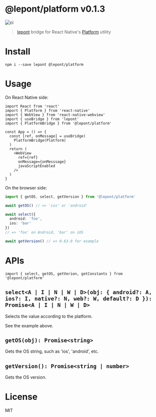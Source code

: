 # @lepont/platform v0.1.3

![ci](https://github.com/kt3k/lepont-platform/workflows/ci/badge.svg)

> [lepont][] bridge for React Native's [Platform](https://reactnative.dev/docs/platform-specific-code) utility

# Install

```
npm i --save lepont @lepont/platform
```

# Usage

On React Native side:

```tsx
import React from 'react'
import { Platform } from 'react-native'
import { WebView } from 'react-native-webview'
import { useBridge } from 'lepont'
import { PlatformBridge } from '@lepont/platform'

const App = () => {
  const [ref, onMessage] = useBridge(
    PlatformBridge(Platform)
  )
  return (
    <WebView
      ref={ref}
      onMessage={onMesssage}
      javaScriptEnabled
    />
  )
}
```

On the browser side:

```ts
import { getOS, select, getVersion } from '@lepont/platform'

await getOS() // => 'ios' or 'android'

await select({
  android: 'foo',
  ios: 'bar'
})
// => 'foo' on Android, 'bar' on iOS

await getVersion() // => 0.63.0 for example
```

# APIs

```
import { select, getOS, getVerion, getConstants } from '@lepont/platform'
```

## `select<A | I | N | W | D>(obj: { android?: A, ios?: I, native?: N, web?: W, default?: D }): Promise<A | I | N | W | D>`

Selects the value according to the platform.

See the example above.

## `getOS(obj): Promise<string>`

Gets the OS string, such as 'ios', 'android', etc.

## `getVersion(): Promise<string | number>`

Gets the OS version.

# License

MIT

[lepont]: https://github.com/kt3k/lepont
